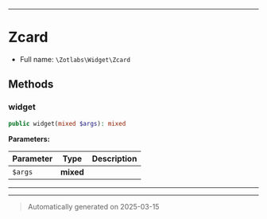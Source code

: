 ***

# Zcard





* Full name: `\Zotlabs\Widget\Zcard`




## Methods


### widget



```php
public widget(mixed $args): mixed
```








**Parameters:**

| Parameter | Type | Description |
|-----------|------|-------------|
| `$args` | **mixed** |  |





***


***
> Automatically generated on 2025-03-15
